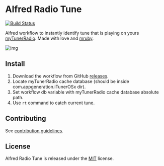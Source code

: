 # Alfred Radio Tune 
[![Build Status](https://app.travis-ci.com/sleekybadger/alfred-radio-tune.svg?token=kgpCBFtbVGEaVQJ3osPY&branch=master)](https://app.travis-ci.com/sleekybadger/alfred-radio-tune)

Alfred workflow to instantly identify tune that is playing on yours [myTunerRadio](https://apps.apple.com/ua/app/mytuner-radio-online-player/id881415018). Made with love and [mruby](https://github.com/mruby/mruby).

<img src="https://i.imgur.com/mmCv0MR.jpg" alt="img" />

## Install

1. Download the workflow from GitHub [releases](../../releases/latest).
2. Locate myTunerRadio cache database (should be inside com.appgeneration.iTunerOSx dir).
3. Set workflow db variable with myTunerRadio cache database absolute path.
4. Use `rt` command to catch current tune.

## Contributing

See [contribution guidelines](CONTRIBUTING.md).

## License

Alfred Radio Tune is released under the [MIT](https://opensource.org/licenses/MIT) license.

